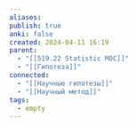 ```yaml
---
aliases: 
publish: true
anki: false
created: 2024-04-11 16:19
parent:
  - "[[519.22 Statistic MOC]]"
  - "[[Гипотеза]]"
connected:
  - "[[Научные гипотезы]]"
  - "[[Научный метод]]"
tags:
  - empty
---
```


